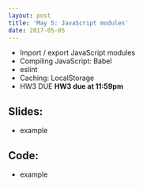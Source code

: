 ```yaml
---
layout: post
title: 'May 5: JavaScript modules'
date: 2017-05-05
---
```


- Import / export JavaScript modules
- Compiling JavaScript: Babel
- eslint
- Caching: LocalStorage
- <span class="label">HW3 DUE</span> **HW3 due at 11:59pm**

<!--more-->

## Slides:
- example

## Code:
- example
